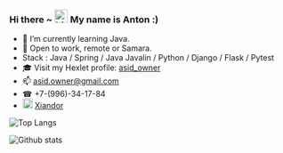 ### Hi there ~ <img src="https://user-images.githubusercontent.com/1303154/88677602-1635ba80-d120-11ea-84d8-d263ba5fc3c0.gif" width="24px" height="24px" alt="hi"> My name is Anton :)

- 🌱 I’m currently learning Java.
- 🔭 Open to work, remote or Samara. 
- Stack : Java / Spring / Java Javalin / Python / Django / Flask / Pytest
- 🎓 Visit my Hexlet profile: [asid_owner](https://ru.hexlet.io/u/asid_owner)  
- 📫 asid.owner@gmail.com
- ☎ +7-(996)-34-17-84
- <img src="https://user-images.githubusercontent.com/49933115/139837223-bf23d3a9-4638-4e17-994a-ac8678d5f517.png" width="18px" height="18px" alt="telegram"> [Xiandor](https://t.me/Xiandor)

![Top Langs](https://github-readme-stats-eight-theta.vercel.app/api/top-langs/?username=asidowner&layout=compact&hide=css,html&theme=onedark)

![Github stats](https://github-readme-stats-eight-theta.vercel.app/api?username=asidowner&count_private=true&show_icons=true&theme=onedark)
